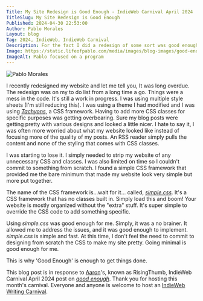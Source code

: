```yaml
---
Title: My Site Redesign is Good Enough - IndieWeb Carnival April 2024
TitleSlug: My Site Redesign is Good Enough
Published: 2024-04-30 22:53:00
Author: Pablo Morales
Layout: blog
Tag: 2024, IndieWeb, IndieWeb Carnival
Description: For the fact I did a redesign of some sort was good enough for me.
Image: https://static.lifeofpablo.com/media/images/blog-images/good-enough/pablo.jpeg
ImageAlt: Pablo focused on a program
---
```

![Pablo Morales](https://static.lifeofpablo.com/media/images/blog-images/good-enough/pablo.jpeg)

I recently redesigned my website and let me tell you, It was long overdue. The redesign was on my to do list from a long time a go. Things were a mess in the code. It's still a work in progress.  I was using multiple style sheets (I'm still reducing this). I was using a theme I had modified and I was using *[Tachyons](https://tachyons.io/)*, a CSS framework. Having to add more CSS classes for specific purposes was getting overbearing. Sure my blog posts were getting pretty with various designs and looked a little nicer. I hate to say it, I was often more worried about what my website looked like instead of focusing more of the quality of my posts. An RSS reader simply pulls the content and none of the styling that comes with CSS classes. 

I was starting to lose it. I simply needed to strip my website of any unnecessary CSS and classes. I was also limited on time so I couldn't commit to something from scratch. I found a simple CSS framework that provided me the bare minimum that made my website look very simple but more put together. 

The name of the CSS framework is...wait for it... called, *[simple.css](https://simplecss.org/)*. It's a CSS framework that has no classes built in. Simply load this and boom! Your website is mostly organized without the "extra" stuff. It's super simple to override the CSS code to add something specific.

Using *simple.css* was good enough for me. Simply, it was a no brainer. It allowed me to address the issues, and it was good enough to implement. *simple.css* is simple and fast. At this time, I don't feel the need to commit to designing from scratch the CSS to make my site pretty. Going minimal is good enough for me. 

This is why 'Good Enough' is enough to get things done. 


This blog post is in response to [Aaron](https://risingthumb.xyz/)'s, known as RisingThumb, IndieWeb Carnival April 2024 post on *[good enough](https://risingthumb.xyz/Writing/Blog/IndieWeb_Carnival_of_April)*. Thank you for hosting this month's carnival. Everyone and anyone is welcome to host an [IndieWeb Writing Carnival](https://indieweb.org/indieweb-carnival).


